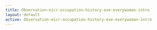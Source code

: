 ```yaml
---
title: Observation-eicr-occupation-history-eve-everywoman-intro
layout: default
active: Observation-eicr-occupation-history-eve-everywoman-intro
---
```


